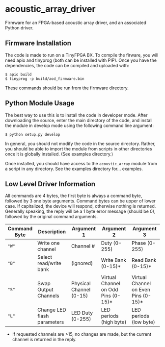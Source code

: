 # acoustic_array_driver

Firmware for an FPGA-based acoustic array driver, and an associated Python
driver.

## Firmware Installation

The code is made to run on a TinyFPGA BX.
To compile the firware, you will need apio and tinyprog (both can be installed
    with PIP).
Once you have the dependencies, the code can be compiled and uploaded with:

```shell
$ apio build
$ tinyprog -p build/aod_firmware.bin
```

These commands should be run from the firmware directory.

## Python Module Usage

The best way to use this is to install the code in developer mode.
After downloading the source, enter the main directory of the code, and install
the module in develop mode using the following command line argument:

```shell
$ python setup.py develop
```

In general, you should not modify the code in the source directory.  Rather,
you should be able to import the module from scripts in other directories
once it is globally installed.  (See examples directory.)

Once installed, you should have access to the `acoustic_array` module from a
script in any directory.  See the examples directory for... examples.

## Low Level Driver Information

All commands are 4 bytes, the first byte is always a command byte, followed by 3 one byte arguments.
Command bytes can be upper of lower case.
If capitalized, the device will respond, otherwise nothing is returned.
Generally speaking, the reply will be a 1 byte error message (should be 0),
followed by the original command arguments.

Command Byte | Description | Argument 1 | Argument 2 | Argument 3
--- | --- | --- | --- | ---
`"W"` | Write one channel | Channel # | Duty (0-255) | Phase (0-255)
`"B"` | Select read/write bank | (ignored) | Write Bank (0-15)* | Read Bank (0-15)*
`"S"` | Swap Output Channels | Physical Channel (0-15) |  Virtual Channel on Odd Pins (0-15)* | Virtual Channel on Even Pins (0-15)*
`"L"` | Change LED flash parameters | LED Duty (0-255) | LED periods (high byte) | LED periods (low byte)

* If requested channels are >15, no changes are made, but the current channel
is returned in the reply.
